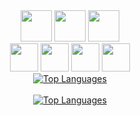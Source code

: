 <div align=center>
    <img width=50px height=50px src="https://cdn.jsdelivr.net/gh/devicons/devicon@latest/icons/javascript/javascript-original.svg" />
    <img width=50px height=50px src="https://cdn.jsdelivr.net/gh/devicons/devicon@latest/icons/python/python-original.svg" />
    <img width=50px height=50px src="https://cdn.jsdelivr.net/gh/devicons/devicon@latest/icons/c/c-original.svg" />
    <br>
    <img width=45px height=45px src="https://cdn.jsdelivr.net/gh/devicons/devicon@latest/icons/nodejs/nodejs-original.svg" />
    <img width=45px height=45px src="https://cdn.jsdelivr.net/gh/devicons/devicon@latest/icons/react/react-original.svg" />
    <img width=45px height=45px src="https://cdn.jsdelivr.net/gh/devicons/devicon@latest/icons/flask/flask-original.svg" />
    <img width=45px height=45px src="https://cdn.jsdelivr.net/gh/devicons/devicon@latest/icons/sqlite/sqlite-original.svg" />
    <br>
    <a href="https://github.com/bendik-kodehode/github-readme-stats">
        <img src="https://github-readme-stats.vercel.app/api/top-langs/?username=bendik-kodehode&layout=compact&show_icons=true&theme=synthwave" alt="Top Languages">
    </a>
</div>
<br>
<div align=center>
    <a href="https://github.com/bendik-kodehode/github-readme-stats">
        <img src="https://github-readme-stats.vercel.app/api?username=bendik-kodehode&show_icons=true&theme=synthwave" alt="Top Languages">
    </a>
</div>


